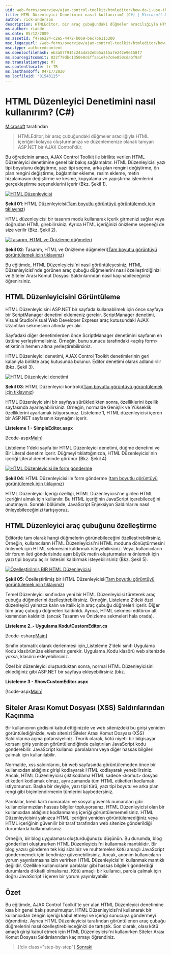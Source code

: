```yaml
---
uid: web-forms/overview/ajax-control-toolkit/htmleditor/how-do-i-use-the-html-editor-control-cs
title: HTML Düzenleyici Denetimini nasıl kullanırım? (C#) | Microsoft Dokümanlar
author: rick-anderson
description: HTMLEditor, bir araç çubuğundaki düğmeler aracılığıyla HTML içeriğini kolayca oluşturmanıza ve düzenlemenize olanak tanıyan ASP.NET bir AJAX Control'dür.
ms.author: riande
ms.date: 05/12/2009
ms.assetid: f47e6224-c2e5-4472-b069-b6c7b6115200
msc.legacyurl: /web-forms/overview/ajax-control-toolkit/htmleditor/how-do-i-use-the-html-editor-control-cs
msc.type: authoredcontent
ms.openlocfilehash: eb3a87f914c24ada52ebb5a315a7e242e96158f7
ms.sourcegitcommit: 022f79dbc1350e0c6ffaa1e7e7c6e850cdabf9af
ms.translationtype: MT
ms.contentlocale: tr-TR
ms.lasthandoff: 04/17/2020
ms.locfileid: "81543125"
---
```

# <a name="how-do-i-use-the-html-editor-control-c"></a>HTML Düzenleyici Denetimini nasıl kullanırım? (C#)

[Microsoft](https://github.com/microsoft) tarafından

> HTMLEditor, bir araç çubuğundaki düğmeler aracılığıyla HTML içeriğini kolayca oluşturmanıza ve düzenlemenize olanak tanıyan ASP.NET bir AJAX Control'dür.

Bu öğreticinin amacı, AJAX Control Toolkit ile birlikte verilen HTML Düzenleyici denetimine genel bir bakış sağlamaktır. HTML Düzenleyicisi yazı tipi boyutunu değiştirme, yazı tipi seçme, arka plan rengini değiştirme, ön plan rengini değiştirme, bağlantılar ekleme, resim ekleme, metin hizalamasını değiştirme ve kesme, kopyalama ve yapıştırma işlemlerini gerçekleştirme seçeneklerini içerir (Bkz. Şekil 1).

[![HTML Düzenleyicisi](how-do-i-use-the-html-editor-control-cs/_static/image1.jpg)](how-do-i-use-the-html-editor-control-cs/_static/image1.png)

**Şekil 01**: HTML Düzenleyicisi([Tam boyutlu görüntüyü görüntülemek için tıklayınız](how-do-i-use-the-html-editor-control-cs/_static/image2.png))

HTML düzenleyicisi bir tasarım modu kullanarak içerik girmenizi sağlar veya doğrudan HTML girebilirsiniz. Ayrıca HTML içeriğinizi önizleme seçeneği de size verilir (Bkz. Şekil 2).

[![Tasarım, HTML ve Önizleme düğmeleri](how-do-i-use-the-html-editor-control-cs/_static/image2.jpg)](how-do-i-use-the-html-editor-control-cs/_static/image3.png)

**Şekil 02**: Tasarım, HTML ve Önizleme düğmeleri([Tam boyutlu görüntüyü görüntülemek için tıklayınız)](how-do-i-use-the-html-editor-control-cs/_static/image4.png)

Bu eğitimde, HTML Düzenleyicisi'ni nasıl görüntüleyesiniz, HTML Düzenleyicisi'nde görünen araç çubuğu düğmelerini nasıl özelleştirdiğinizi ve Siteler Arası Komut Dosyası Saldırılarından nasıl kaçınabileceğinizi öğrenirsiniz.

## <a name="displaying-the-html-editor"></a>HTML Düzenleyicisini Görüntüleme

HTML Düzenleyicisini ASP.NET bir sayfada kullanabilmek için önce sayfaya bir ScriptManager denetimi eklemeniz gerekir. ScriptManager denetimi, Visual Studio/Visual Web Developer Express araç kutusundaki AJAX Uzantıları sekmesinin altında yer alır.

Sayfadaki diğer denetimlerden önce ScriptManager denetimini sayfanın en üstüne yerleştirmelisiniz. Örneğin, bunu sunucu tarafındaki &lt;açılış form&gt; etiketinin hemen altına yerleştirebilirsiniz.

HTML Düzenleyici denetimi, AJAX Control Toolkit denetimlerinin geri kalanıyla birlikte araç kutusunda bulunur. Editör denetimi olarak adlandırılır (bkz. Şekil 3).

[![HTML Düzenleyici denetimi](how-do-i-use-the-html-editor-control-cs/_static/image3.jpg)](how-do-i-use-the-html-editor-control-cs/_static/image5.png)

**Şekil 03**: HTML Düzenleyici kontrolü([Tam boyutlu görüntüyü görüntülemek için tıklayınız](how-do-i-use-the-html-editor-control-cs/_static/image6.png))

HTML Düzenleyicisini bir sayfaya sürükledikten sonra, özelliklerini özellik sayfasında ayarlayabilirsiniz. Örneğin, normalde Genişlik ve Yükseklik özelliklerini ayarlamak istiyorsunuz. Listeleme 1, HTML düzenleyicisi içeren bir ASP.NET sayfasının kaynağını içerir.

**Listeleme 1 - SimpleEditor.aspx**

[!code-aspx[Main](how-do-i-use-the-html-editor-control-cs/samples/sample1.aspx)]

Listeleme 1'deki sayfa bir HTML Düzenleyici denetimi, düğme denetimi ve Bir Literal denetim içerir. Düğmeyi tıklattığınızda, HTML Düzenleyicisi'nin içeriği Literal denetiminde görünür (Bkz. Şekil 4).

[![HTML Düzenleyicisi ile form gönderme](how-do-i-use-the-html-editor-control-cs/_static/image4.jpg)](how-do-i-use-the-html-editor-control-cs/_static/image7.png)

**Şekil 04**: HTML Düzenleyicisi ile form gönderme ([tam boyutlu görüntüyü görüntülemek için tıklayınız](how-do-i-use-the-html-editor-control-cs/_static/image8.png))

HTML Düzenleyici İçeriği özelliği, HTML Düzenleyicisi'ne girilen HTML içeriğini almak için kullanılır. Bu HTML içeriğinin JavaScript içerebileceğini unutmayın. Sonraki bölümde, JavaScript Enjeksiyon Saldırılarını nasıl önleyebileceğinizi tartışıyoruz.

## <a name="customizing-the-html-editor-toolbar"></a>HTML Düzenleyici araç çubuğunu özelleştirme

Editörde tam olarak hangi düğmelerin görünebileceğini özelleştirebilirsiniz. Örneğin, kullanıcıların HTML Düzenleyicisi'ni HTML moduna dönüştürmesini önlemek için HTML sekmesini kaldırmak isteyebilirsiniz. Veya, kullanıcıların bir forum ileti gönderisinde aşırı büyük metin oluşturmalarını önlemek için yazı tipi boyutu açılır listesini kaldırmak isteyebilirsiniz (Bkz. Şekil 5).

[![Özelleştirilmiş BIR HTML Düzenleyicisi](how-do-i-use-the-html-editor-control-cs/_static/image5.jpg)](how-do-i-use-the-html-editor-control-cs/_static/image9.png)

**Şekil 05**: Özelleştirilmiş bir HTML Düzenleyicisi([Tam boyutlu görüntüyü görüntülemek için tıklayınız)](how-do-i-use-the-html-editor-control-cs/_static/image10.png)

Temel Düzenleyici sınıfından yeni bir HTML Düzenleyicisi türeterek araç çubuğu düğmelerini özelleştirebilirsiniz. Örneğin, Listeleme 2'deki özel düzenleyici yalnızca kalın ve italik için araç çubuğu düğmeleri içerir. Diğer tüm araç çubuğu düğmeleri kaldırıldı. Ayrıca, HTML sekmesi editörün alt kısmından kaldırıldı (ancak Tasarım ve Önizleme sekmeleri hala orada).

**Listeleme 2\_- Uygulama Kodu\CustomEditor.cs**

[!code-csharp[Main](how-do-i-use-the-html-editor-control-cs/samples/sample2.cs)]

Sınıfın otomatik olarak derlenmesi için\_Listeleme 2'deki sınıfı Uygulama Kodu klasörünüze eklemeniz gerekir. Uygulama\_Kodu klasörü web sitenizde yoksa, klasörü ekleyebilirsiniz.

Özel bir düzenleyici oluşturduktan sonra, normal HTML Düzenleyicisini eklediğiniz gibi ASP.NET bir sayfaya ekleyebilirsiniz (bkz.

**Listeleme 3 - ShowCustomEditor.aspx**

[!code-aspx[Main](how-do-i-use-the-html-editor-control-cs/samples/sample3.aspx)]

## <a name="avoiding-cross-site-scripting-xss-attacks"></a>Siteler Arası Komut Dosyası (XSS) Saldırılarından Kaçınma

Bir kullanıcının girdisini kabul ettiğinizde ve web sitenizdeki bu girişi yeniden görüntülediğinizde, web sitenizi Siteler Arası Komut Dosyası (XSS) Saldırılarına açma potansiyeliniz. Teorik olarak, kötü niyetli bir bilgisayar korsanı giriş yeniden görüntülendiğinde çalıştırılan JavaScript kodu gönderebilir. JavaScript kullanıcı parolalarını veya diğer hassas bilgileri çalmak için kullanılabilir.

Normalde, xss saldırılarını, bir web sayfasında görüntülemeden önce bir kullanıcıdan aldığınız girişi kodlayarak HTML kodlayarak yenebilirsiniz. Ancak, HTML Düzenleyicisi çıktıkodlama HTML sadece &lt;komut&gt; dosyası etiketleri kodlamak olmaz, aynı zamanda tüm HTML etiketleri kodlamak istiyorsunuz. Başka bir deyişle, yazı tipi türü, yazı tipi boyutu ve arka plan rengi gibi biçimlendirmenin tümlerini kaybedersiniz.

Parolalar, kredi kartı numaraları ve sosyal güvenlik numaraları gibi kullanıcılarınızdan hassas bilgiler topluyorsanız, HTML Düzenleyicisi olan bir kullanıcıdan aldığınız kodlanmamış içeriği görüntülememelisiniz. HTML Düzenleyicisini yalnızca HTML içeriğini yeniden görüntülemediğiniz veya HTML içeriğinin güvenilir bir taraf tarafından web sitenize gönderildiği durumlarda kullanmalısınız.

Örneğin, bir blog uygulaması oluşturduğunuzu düşünün. Bu durumda, blog gönderileri oluştururken HTML Düzenleyicisi'ni kullanmak mantıklıdır. Bir blog yazısı gönderen tek kişi sizsiniz ve muhtemelen kötü amaçlı JavaScript göndermemek için kendinize güvenebilirsiniz. Ancak, anonim kullanıcıların yorum yayınlamasına izin verirken HTML Düzenleyicisi'ni kullanmak mantıklı değildir. Özellikle kullanıcıların parolalar gibi hassas bilgileri gönderdiği durumlarda dikkatli olmalısınız. Kötü amaçlı bir kullanıcı, parola çalmak için doğru JavaScript'i içeren bir yorum yayınlayabilir.

## <a name="summary"></a>Özet

Bu eğitimde, AJAX Control Toolkit'te yer alan HTML Düzenleyici denetimine kısa bir genel bakış sunulmuştur. HTML Düzenleyicisi'ni kullanarak bir kullanıcıdan zengin içeriği kabul etmeyi ve içeriği sunucuya göndermeyi öğrendiniz. Ayrıca HTML Düzenleyicisi tarafından görüntülenen araç çubuğu düğmelerini nasıl özelleştirebileceğinizi de tartıştık. Son olarak, olası kötü amaçlı girişi kabul etmek için HTML Düzenleyicisi'ni kullanırken Siteler Arası Komut Dosyası Saldırılarından kaçınmayı öğrendiniz.

> [!div class="step-by-step"]
> [Sonraki](how-do-i-use-the-html-editor-control-vb.md)
